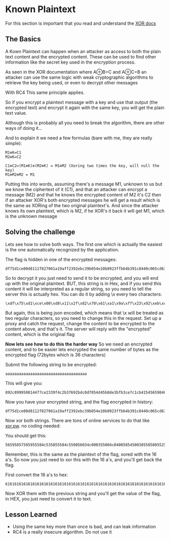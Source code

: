 # Known Plaintext

For this section is important that you read and understand the [XOR docs](xor)

## The Basics

A Kown Plaintext can happen when an attacker as access to both the plain text content and the encrypted content.
These can be used to find other information like the secret key used in the encryption process.

As seen in the XOR documentation where  A⊕B=C  and A⊕C=B an attacker can use the same logic with weak cryptographic algorithms to retrieve the key being used, or even to decrypt other messages

With RC4 This same principle applies.

So if you encrypt a plaintext message with a key and use that output (the encrypted text) and encrypt it again with the same key, you will get the plain text value.

Although this is probably all you need to break the algorithm, there are other ways of doing it...

And to explain it we need a few formulas (bare with me, they are really simple):
```
M1⊕K=C1
M2⊕K=C2

C1⊕C2=(M1⊕K)⊕(M2⊕K) = M1⊕M2 (Xoring two times the key, will null the key)
M1⊕M2⊕M2 = M1
```

Putting this into words, assuming there's a message M1, unknown to us but we know the ciphertext of it (C1), and that an attacker can encrypt a message (M2) and that he knows the encrypted content of M2 it's C2 then if an attacker XOR's both encrypted messages he will get a result which is the same as XORing of the two original plaintext's. And since the attacker knows its own plaintext, which is M2, if he XOR's it back it will get M1, which is the unknown message

## Solving the challenge

Lets see how to solve both ways. 
The first one which is actually the easiest is the one automatically recognized by the application. 

The flag is hidden in one of the encrypted messages: 
```
df75d1ce00d8112f827061a19aff2392ebc39b054e10b8923ffb64b391c8440c065cd63b
```

So to decrypt it you just need to send it to be encrypted, and you will end up with the original plaintext.
BUT, this string is in Hex, and if you send this content it will be interpreted as a regular string, so you need to tell the server this is actually hex. You can do it by adding \x every two characters:


```
\xdf\x75\xd1\xce\x00\xd8\x11\x2f\x82\x70\x61\xa1\x9a\xff\x23\x92\xeb\xc3\x9b\x05\x4e\x10\xb8\x92\x3f\xfb\x64\xb3\x91\xc8\x44\x0c\x06\x5c\xd6\x3b
``` 

But again, this is being json encoded, which means that \x will be treated as two regular characters, so you need to change this in the request. Set up a proxy and catch the request, change the content to be encrypted to the content above, and that's it. The server will reply with the "encrypted" content, which is the original flag



**Now lets see how to do this the harder way**
So we need an encrypted content, and to be easier lets encrypted the same number of bytes as the encrypted flag (72bytes which is 36 characters)

Submit the following string to be encrypted:
```
aaaaaaaaaaaaaaaaaaaaaaaaaaaaaaaaaaaa
```


This will give you:
```
892c899950814477ce2339f4c2b37692bdc0d7054d45b8de3bfb3ce7c1cb415456598468
```

Now you have your encrypted string, and the flag encrypted in history:
```
df75d1ce00d8112f827061a19aff2392ebc39b054e10b8923ffb64b391c8440c065cd63b
```

Now xor both strings. There are tons of online services to do that like [xor.pw](http://xor.pw/). no coding needed:

You should get this:
```
56595857505955584c535855584c550056034c000355004c040058545003055850055253
```

Remember, this is the same as the plaintext of the flag, xored with the 16 a's.
So now you just need to xor this with the 16 a'x, and you'll get back the flag.

First convert the 16 a's to hex:
```
616161616161616161616161616161616161616161616161616161616161616161616161
```

Now XOR them with the previous string and you'll get the value of the flag, in HEX, you just need to convert it to text.

## Lesson Learned

* Using the same key more than once is bad, and can leak information 
* RC4 is a really insecure algorithm. Do not use it
 



